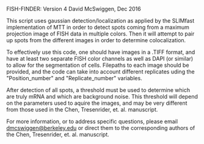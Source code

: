 FISH-FINDER: Version 4
David McSwiggen, Dec 2016

This script uses gaussian detection/localization as applied by
the SLIMfast implementation of MTT in order to detect spots coming
from a maximum projection image of FISH data in multiple colors.
Then it will attempt to pair up spots from the different images
in order to determine colocalization.
 
To effectively use this code, one should have images in a .TIFF
format, and have at least two separate FISH color channels as well
as DAPI (or similar) to allow for the segmentation of cells.
Filepaths to each image should be provided, and the code can take
into account different replicates uding the "Position_number" and
"Replicate_number" variables.

After detection of all spots, a threshold must be used to determine
which are truly mRNA and which are background noise. This threshold
will depend on the parameters used to aquire the images, and may be
very different from those used in the Chen, Tresenrider, et. al.
manuscript.

For more information, or to address specific questions, please
email dmcswiggen@berkeley.edu or direct them to the corresponding
authors of the Chen, Tresenrider, et. al. manuscript.
